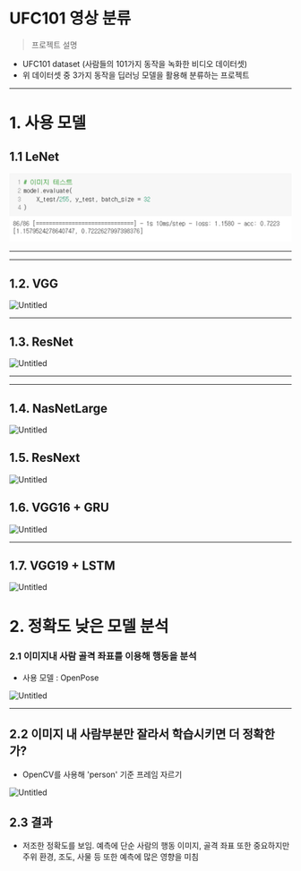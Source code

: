 # UFC101 영상 분류

> 프로젝트 설명
> 
- UFC101 dataset (사람들의 101가지 동작을 녹화한 비디오 데이터셋)
- 위 데이터셋 중 3가지 동작을 딥러닝 모델을 활용해 분류하는 프로젝트

---

# 1. 사용 모델

## 1.1 LeNet

![Untitled](README_img/Untitled.png)

---

---

## 1.2. VGG

![Untitled](README_img/Untitled1.png)

---

## 1.3. ResNet

![Untitled](UFC101%20%E1%84%8B%E1%85%A7%E1%86%BC%E1%84%89%E1%85%A1%E1%86%BC%20%E1%84%87%E1%85%AE%E1%86%AB%E1%84%85%E1%85%B2%20b1bce161313a49049d8633e846594ca9/Untitled%202.png)

---

---

## 1.4. NasNetLarge

![Untitled](UFC101%20%E1%84%8B%E1%85%A7%E1%86%BC%E1%84%89%E1%85%A1%E1%86%BC%20%E1%84%87%E1%85%AE%E1%86%AB%E1%84%85%E1%85%B2%20b1bce161313a49049d8633e846594ca9/Untitled%203.png)

## 1.5. ResNext

![Untitled](UFC101%20%E1%84%8B%E1%85%A7%E1%86%BC%E1%84%89%E1%85%A1%E1%86%BC%20%E1%84%87%E1%85%AE%E1%86%AB%E1%84%85%E1%85%B2%20b1bce161313a49049d8633e846594ca9/Untitled%204.png)

## 1.6. VGG16 + GRU

![Untitled](UFC101%20%E1%84%8B%E1%85%A7%E1%86%BC%E1%84%89%E1%85%A1%E1%86%BC%20%E1%84%87%E1%85%AE%E1%86%AB%E1%84%85%E1%85%B2%20b1bce161313a49049d8633e846594ca9/Untitled%205.png)

---

## 1.7. VGG19 + LSTM

![Untitled](UFC101%20%E1%84%8B%E1%85%A7%E1%86%BC%E1%84%89%E1%85%A1%E1%86%BC%20%E1%84%87%E1%85%AE%E1%86%AB%E1%84%85%E1%85%B2%20b1bce161313a49049d8633e846594ca9/Untitled%206.png)

# 2. 정확도 낮은 모델 분석

### 2.1 이미지내 사람 골격 좌표를 이용해 행동을 분석

- 사용 모델 : OpenPose

![Untitled](UFC101%20%E1%84%8B%E1%85%A7%E1%86%BC%E1%84%89%E1%85%A1%E1%86%BC%20%E1%84%87%E1%85%AE%E1%86%AB%E1%84%85%E1%85%B2%20b1bce161313a49049d8633e846594ca9/Untitled%207.png)

---

## 2.2 이미지 내 사람부분만 잘라서 학습시키면 더 정확한가?

- OpenCV를 사용해 'person' 기준 프레임 자르기

![Untitled](UFC101%20%E1%84%8B%E1%85%A7%E1%86%BC%E1%84%89%E1%85%A1%E1%86%BC%20%E1%84%87%E1%85%AE%E1%86%AB%E1%84%85%E1%85%B2%20b1bce161313a49049d8633e846594ca9/Untitled%208.png)

## 2.3 결과

- 저조한 정확도를 보임. 예측에  단순 사람의 행동 이미지, 골격 좌표 또한 중요하지만 주위 환경, 조도, 사물 등 또한 예측에 많은 영향을 미침
